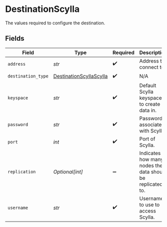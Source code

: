 # DestinationScylla

The values required to configure the destination.


## Fields

| Field                                                                     | Type                                                                      | Required                                                                  | Description                                                               |
| ------------------------------------------------------------------------- | ------------------------------------------------------------------------- | ------------------------------------------------------------------------- | ------------------------------------------------------------------------- |
| `address`                                                                 | *str*                                                                     | :heavy_check_mark:                                                        | Address to connect to.                                                    |
| `destination_type`                                                        | [DestinationScyllaScylla](../../models/shared/destinationscyllascylla.md) | :heavy_check_mark:                                                        | N/A                                                                       |
| `keyspace`                                                                | *str*                                                                     | :heavy_check_mark:                                                        | Default Scylla keyspace to create data in.                                |
| `password`                                                                | *str*                                                                     | :heavy_check_mark:                                                        | Password associated with Scylla.                                          |
| `port`                                                                    | *int*                                                                     | :heavy_check_mark:                                                        | Port of Scylla.                                                           |
| `replication`                                                             | *Optional[int]*                                                           | :heavy_minus_sign:                                                        | Indicates to how many nodes the data should be replicated to.             |
| `username`                                                                | *str*                                                                     | :heavy_check_mark:                                                        | Username to use to access Scylla.                                         |